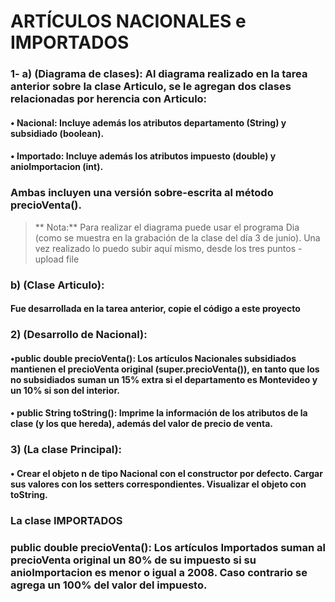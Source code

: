 # ARTÍCULOS NACIONALES e IMPORTADOS
### 1- a) **(Diagrama de clases)**: Al diagrama realizado en la tarea anterior sobre la clase **Articulo**, se le agregan dos clases relacionadas por herencia con Articulo:
#### • **Nacional**: Incluye además los atributos departamento (String) y subsidiado (boolean).
#### • **Importado**: Incluye además los atributos impuesto (double) y anioImportacion (int).
### Ambas incluyen una versión sobre-escrita al método precioVenta().
 >** Nota:** Para realizar el diagrama puede usar el programa Dia (como se muestra en la grabación de la clase del día 3 de junio). Una vez realizado lo puedo subir aquí mismo, desde los tres puntos - upload file

### b) (Clase Articulo):
#### Fue desarrollada en la tarea anterior, copie el código a este proyecto 
### 2)  (Desarrollo de Nacional): 
#### •**public double precioVenta()**: Los artículos Nacionales subsidiados mantienen el precioVenta original (super.precioVenta()), en tanto que los no subsidiados suman un 15% extra si el departamento es Montevideo y un 10% si son del interior.
#### • **public String toString()**: Imprime la información de los atributos de la clase (y los que hereda), además del valor de precio de venta.

### 3) (La clase Principal): 
#### • Crear el objeto n de tipo Nacional con el constructor por defecto. Cargar sus valores con los setters correspondientes. Visualizar el objeto con toString.

### La clase IMPORTADOS

### public double precioVenta(): Los artículos Importados suman al precioVenta original un 80% de su impuesto si su anioImportacion es menor o igual a 2008. Caso contrario se agrega un 100% del valor del impuesto.


